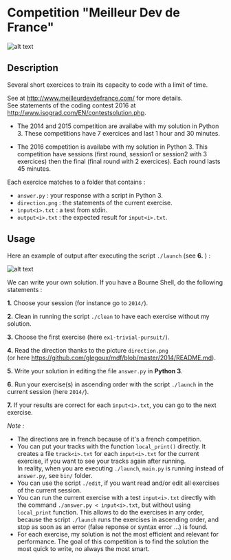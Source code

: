 # Competition "Meilleur Dev de France"

![alt text][mdf]

## Description

Several short exercices to train its capacity to code with a limit of time.  

See at http://www.meilleurdevdefrance.com/ for more details.  
See statements of the coding contest 2016 at http://www.isograd.com/EN/contestsolution.php.  

* The 2014 and 2015 competition are availabe with my solution in Python 3.
These competitions have 7 exercices and last 1 hour and 30 minutes.  

* The 2016 competition is availabe with my solution in Python 3.
This competition have sessions (first round, session1 or session2 with 3 exercices) then the final (final round with 2 exercices). 
Each round lasts 45 minutes.  

Each exercice matches to a folder that contains :
- `answer.py`      : your response with a script in Python 3.  
- `direction.png`  : the statements of the current exercise.  
- `input<i>.txt`   : a test from stdin.  
- `output<i>.txt`  : the expected result for `input<i>.txt`.  

## Usage

Here an example of output after executing the script `./launch` (see **6.** ) :

![alt text][example]

We can write your own solution. If you have a Bourne Shell, do the following statements :

**1.** Choose your session (for instance go to `2014/`).  

**2.** Clean in running the script `./clean` to have each exercise without my solution.  

**3.** Choose the first exercise (here `ex1-trivial-pursuit/`).

**4.** Read the direction thanks to the picture `direction.png`  
(or here https://github.com/glegoux/mdf/blob/master/2014/README.md).  

**5.** Write your solution in editing the file `answer.py` in **Python 3**.

**6.** Run your exercise(s) in ascending order with the script `./launch` in the current session (here `2014/`).

**7.** If your results are correct for each `input<i>.txt`, you can go to the next exercise.

*Note :*
- The directions are in french because of it's a french competition.
- You can put your tracks with the function `local_print()` directly. It creates a file `track<i>.txt` for each `input<i>.txt` for the current exercise, if you want to see your tracks again after running.    
In reality, when you are executing `./launch`, `main.py` is running instead of `answer.py`, see `bin/` folder.  
- You can use the script `./edit`, if you want read and/or edit all exercises of the current session.
- You can run the current exercise with a test `input<i>.txt` directly with the command `./answer.py < input<i>.txt`, but without using `local_print` function. This allows to do the exercises in any order, because the script `./launch` runs the exercises in ascending order, and stop as soon as an error (false reponse or syntax error ...) is found.
- For each exercise, my solution is not the most efficient and relevant for performance. The goal of this competition is to find the solution the most quick to write, no always the most smart. 


[example]: https://github.com/glegoux/mdf/blob/master/example.png "example"
[mdf]: https://github.com/glegoux/mdf/blob/master/mdf.png "mdf"
